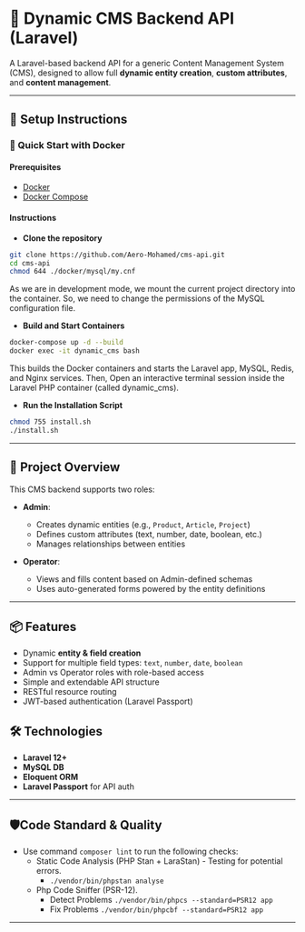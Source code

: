 # 🧩 Dynamic CMS Backend API (Laravel)

A Laravel-based backend API for a generic Content Management System (CMS), designed to allow full **dynamic entity creation**, **custom attributes**, and **content management**.

---

## 🚀 Setup Instructions
### 🚢 Quick Start with Docker
#### Prerequisites
- [Docker](https://www.docker.com/get-started)
- [Docker Compose](https://docs.docker.com/compose/)

#### Instructions
- **Clone the repository**
```bash
git clone https://github.com/Aero-Mohamed/cms-api.git
cd cms-api
chmod 644 ./docker/mysql/my.cnf
```
As we are in development mode, we mount the current project directory into the container.
So, we need to change the permissions of the MySQL configuration file.

- **Build and Start Containers**
```bash
docker-compose up -d --build
docker exec -it dynamic_cms bash
```
This builds the Docker containers and starts the Laravel app, MySQL, Redis, and Nginx services.
Then, Open an interactive terminal session inside the Laravel PHP container (called dynamic_cms).

- **Run the Installation Script**
```bash
chmod 755 install.sh
./install.sh
```

---

## 🧠 Project Overview

This CMS backend supports two roles:

- **Admin**:
    - Creates dynamic entities (e.g., `Product`, `Article`, `Project`)
    - Defines custom attributes (text, number, date, boolean, etc.)
    - Manages relationships between entities

- **Operator**:
    - Views and fills content based on Admin-defined schemas
    - Uses auto-generated forms powered by the entity definitions

---

## 📦 Features

- Dynamic **entity & field creation**
- Support for multiple field types: `text`, `number`, `date`, `boolean`
- Admin vs Operator roles with role-based access
- Simple and extendable API structure
- RESTful resource routing
- JWT-based authentication (Laravel Passport)

## 🛠️ Technologies

- **Laravel 12+**
- **MySQL DB**
- **Eloquent ORM**
- **Laravel Passport** for API auth

---

## 🛡️Code Standard & Quality
- Use command `composer lint` to run the following checks:
    - Static Code Analysis (PHP Stan + LaraStan) - Testing for potential errors.
        - `./vendor/bin/phpstan analyse`
    - Php Code Sniffer (PSR-12).
        - Detect Problems `./vendor/bin/phpcs --standard=PSR12 app`
        - Fix Problems `./vendor/bin/phpcbf --standard=PSR12 app`

---
